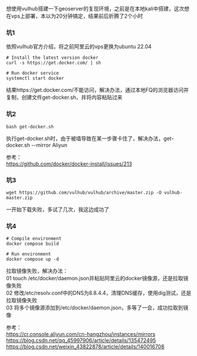 想使用vulhub搭建一下geoserver的复现环境，之前是在本地kali中搭建，这次想在vps上部署，本以为20分钟搞定，结果前后折腾了2个小时

### 坑1
依照vulhub官方介绍，将之前阿里云的vps更换为ubuntu 22.04
```
# Install the latest version docker
curl -s https://get.docker.com/ | sh

# Run docker service
systemctl start docker
```
结果https://get.docker.com/不能访问，解决办法，通过本地FQ的浏览器访问并复制，创建文件get-docker.sh，并将内容粘贴过来

### 坑2
```
bash get-docker.sh
```
执行get-docker.sh时，由于被墙导致在某一步骤卡住了，解决办法，get-docker.sh --mirror Aliyun

参考：  
https://github.com/docker/docker-install/issues/213  

### 坑3
```
wget https://github.com/vulhub/vulhub/archive/master.zip -O vulhub-master.zip
```
一开始下载失败，多试了几次，我这边成功了

### 坑4
```
# Compile environment
docker compose build

# Run environment
docker compose up -d
```
拉取镜像失败，解决办法：  
01 touch /etc/docker/daemon.json并粘贴阿里云的docker镜像源，还是拉取镜像失败  
02 修改/etc/resolv.conf中的DNS为8.8.4.4，清理DNS缓存，使用dig测试，还是拉取镜像失败  
03 将多个镜像源添加到/etc/docker/daemon.json，多等了一会，成功拉取到镜像  

参考：  
https://cr.console.aliyun.com/cn-hangzhou/instances/mirrors  
https://blog.csdn.net/qq_45997906/article/details/135472495  
https://blog.csdn.net/weixin_43822878/article/details/140016708  